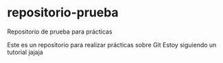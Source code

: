 # repositorio-prueba
Repositorio de prueba para prácticas

Este es un repositorio para realizar prácticas sobre Git
Estoy siguiendo un tutorial jajaja
